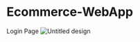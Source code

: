 # Ecommerce-WebApp
Login Page
![Untitled design](https://github.com/hatimbat05/Ecommerce-WebApp/assets/111435807/be9d2597-818e-4514-b6ae-4ee979622d05)
